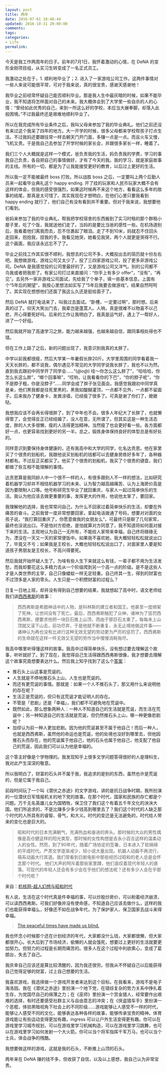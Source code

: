 ```yaml
---
layout: post
title: 两年
date: 2016-07-01 18:48:44
updated: 2016-10-31 20:00:00
comments:
tags:
categories:
- Life
permalink:
---
```


今天是我工作两周年的日子。前年的7月1日，我怀着激动的心情，在 DeNA 的变形金刚项目组，从实习生转变成了一名正式员工。

<!--more-->

我激动之处在于，1. 顺利地毕业了；2. 进入了一家游戏公司工作。这两件事情对一些人来说可能很平常，可对于我来说，真的很宝贵，感谢天感谢地！

我毕业之前经常怀疑自己能否顺利毕业。那是我人生中最灰暗的时候，如果不能毕业，我不知道将怎样面对自己的未来。我大概体会到了大学里一些自杀的人的心情：“曾经如此优秀的自己，来到一所这么好的学校，本应当大展拳脚，却落入此般困境。”不过我最终还是艰难地顺利毕业了。

所以在我完成所有毕业条件之后，我叫父母来参加了我的毕业典礼。他们之前还没有来过这个我呆了四年的地方。大一开学的时候，很多父母都来学校帮孩子打点生活。不过我妈还要跟往常一样去朝天门开门面，多赚一点是一点。而且火车又慢，飞机又贵。于是我自己去参加了开学时候的家长会，并跟很多家长一样，睡着了。

我们三个人大概就是这样一个模式，爸负责我的生活，妈负责我的学费，学习的事我自己负责，各自把自己的事情做好，才有了今天的我。我的学习，就是家庭故事的主线。所有的一切，都是为了让我能接受更好的教育，以后过上更好的生活。

所以我一定不能被最终 boss 打败。所以战胜 boss 之后，一定要叫上两个后勤人员来一起看毕业典礼这个 happy ending. 开了挂的玩家和人民币玩家大概不会有这样的体会，但我的感受很强烈，如果这时候再不来这个地方，看看这么多年的故事的结尾，那真是太可惜了。其实我现在才想明白，在他们心里只要我看到 happy ending 就行了，他们自己有没有看到并不重要。但对于我来说，我想要他们看到。

爸妈来参加了我的毕业典礼，帮我把学校宿舍的东西搬到了实习时租的那个群租小屋子里，吃了个饭，我就送他们走了。当妈的是要比当爸的感性一些。在机场道别后，我看着他们离我而去，忍不住裹起了眼泪。走了不到10米，妈就忍不住回头走回来，抱抱我，捏我的手。我看见她哭，她看见我哭，两个人就更是哭得不行。这个画面，我应该永远忘不了了。

毕业之前找工作其实很不顺利，我想去的公司不多，大概投出去的简历就十份左右吧。我想做游戏，游戏公司又太少了，投了三四家游戏公司，投了更多非游戏公司。DeNA 是我感觉投的公司里最好的了，又是游戏公司又洋气。别的公司都不鸟我或者把我拒了。有家公司打过来直接问：“你手上有多少 offer”，“没有”，“再见”。去另外一家非游戏公司面试，先给我了个单子，填一些基本信息，上面有个“5年后的期望”，我按心里想法如实写了“5年后我要去做游戏”。结果自然呵呵了。其实现在想想他们还面了我这么久还是挺给面子了。

然后 DeNA 就打电话来了，叫我过去面试。“卧槽，一定要过啊”，那时想。后来真的过了。仰天大笑出门去，我辈岂是蓬蒿人。人呐，真是很难不以物喜不以己悲，开心得要死好吗。后来的工作让我明白了，我真是运气好，遇上了一帮好人，进了一个好组。

然后我就开始了高速学习之旅，能力越来越强，也越来越自信，跟同事相处得也不错。

但在工作上路了之后，新的问题出现了，我意识到我真的太胖了。

中学以前我都很瘦，然后大学某一年暑假长胖20斤。大学里周围的同学看着我一天天长胖的，都不说我，偶尔遇见不常见的大学同学说我长胖了，我也不以为然。直到我去跟初中同学开了同学会……“(*@ο@*) 哇～你怎么这么胖了”，“哈哈哈，你怎么长这么胖”，“啷个回事嘛”，“哎哟，让我看看你的下巴”，“你的脖子呢”，“你不是脖子粗，你是没脖子”……同学会成了胖子张见面会。我感觉我跟初中同学真是亲，他们黑我都是往死里黑的，黑我如醍醐灌顶，一点都不见外，一点都不留面子。后来我办了健身卡，发粪涂墙，已经瘦了很多了。可真是谢了你们了，嬷嬷哒。

我想我应该不会再长得很胖了，到了中年也不会。很多人年纪大了长胖了，也就懒得管了，会觉得反正已经结婚了，没人在意，无所谓了。但其实这是一种生活态度，胖的人大多很懒，瘦的人活得更加精神。当然瘦了也会更好看一些。各方面都好一点，也更容易找到更好的另一半。总之，锻炼身体保持良好的体型总是有好处的。

同样意识到要保持身体健康的，还有我高中和大学的同学，化名达贡恩。他在家里买了个很贵的划船机，我跟他说买划船机的钱都可以去健身房练好多年了，各种器材都有。不过反正买都买了。他买了个很贵的划船机，我买了个很贵的键盘，我们都做了些互相不能理解的事情。

达贡恩算是我同龄人中一个很不一样的人，有很多跟别人不一样的想法，比如研究着机器学习却并不相信机器学习的未来、认为智力越高越痛苦、认为上海房价高是因为要限制人口等。他号称研究生毕业了就回重庆，与家人一起过简单快乐的生活。我认为他应该去做更重要的事，发挥更大的作用，他说他太笨了，要回家。

我理解他的选择，我也常常问自己，为什么不回家过着简单快乐的生活，却要在外痛苦的奋斗。之前我曾一度非常想要回家，拿起电话拨通了号码，想要对对面的女孩子说，“我打算回重庆了，你愿意做我的女朋友么”，可最终只是聊了几句家常，最终也没说出口。不是怕对方拒绝，是怕就算对方同意了，我不知道将如何面对接下来的生活。主观地认为自己一无所有，不能给人家带来幸福，自己终将碌碌无为，湮没在一天又一天的家常便饭中。如果我不喜欢她，我大概轻轻松松就说出口了，毕竟又不亏；如果我是王校长，大概也轻轻松松说出口了，对面家里人要是知道孩子男朋友是王校长，不高兴得要死。

然后我就开始怀疑人生了。为啥有些人生下来就这么有钱，一辈子都不用为生活发愁，而我却要花这么多精力去从一个阶级爬到另一个高一点的阶级。是不是这些人才是人类世界的主宰，自己只像蝼蚁一样无足轻重。自己终其一生，得到的财富也不过顶多是人家的零头。人生只是一个积攒财富的过程么？

日复一日地上班，却并没有得到自己想要的结果，我就想起了高中时，语文老师给我们讲[西西弗斯](http://baike.baidu.com/link?url=a52H5JJSsVA-ImNu9ySDVc7mhpUwM00gWUFbMcZ2F58ildM0GW2MctcRqAMGZ2UY6jZgBcQkX8ilMQv88JfMZ_)的故事：

> 西西弗斯是希腊神话中的人物，是科林斯的建立者和国王。他甚至一度绑架了死神，让世间没有了死亡。最后，西西弗斯触犯了众神，诸神为了惩罚西西弗斯，便要求他把一块巨石推上山顶，而由于那巨石太重了，每每未上山顶就又滚下山去，前功尽弃，于是他就不断重复、永无止境地做这件事——诸神认为再也没有比进行这种无效无望的劳动更为严厉的惩罚了。西西弗斯的生命就在这样一件无效又无望的劳作当中慢慢消耗殆尽。

我高中哪里听得懂这样的故事。我高中过得简单快乐，没有想过要去理解这个故事，听听就好了。到了现在，我觉得自己生活得跟西西弗斯很像，我才想要去理解这个故事究竟想要表达什么。然后我上知乎找到了这么个[答案](https://www.zhihu.com/question/21643686/answer/18909578)：

- 推石头上山这事是荒诞的。
- 人生就是不停地推石头上山，人生也是荒诞的。
- 而还有更荒诞的事情。那就是：如果一个人不推石头了，那又用什么来说明他的存在呢？
- 生活正是荒诞的，但只有这荒诞才能证明人的存在。
- 不管是「悲剧」还是「幸福」，我们都不可避免地在荒诞中。
- 既然如此，那么想象两种人：一种人不知道自己的生活就是荒诞，而生活在荒诞中；另一种知道自己的生活就是荒诞，但仍然推石头上山，哪一种更像悲剧呢？
- 加缪认为前一种人更加悲剧。因为他的荒诞甚至不属于他自己！而后一种人，也就是西西弗斯，虽然他的命运也是荒诞，他的处境也没好到哪里去，但他因推石头而存在，他的荒诞属于他自己，他的石头也属于他自己，他支配了他自己的荒诞，因此我们可以认为他是幸福的。

这个答主好像是个学物理的。我发现知乎上很多文学问题答得很好的人是理科生，我对此产生深深的敬意。

所以我明白了，财富的石头并不属于我，我追求的是别的东西，虽然也许是荒诞的，但是它属于我自己。

前段时间玩了一个叫《潜伏之赤途》的文字游戏，讲的是抗日战争时期，我所扮演的一位潜伏日军情报机关的地下党的故事。在那个时代，国家和民族的存亡都是个问题。万千无名英雄儿女为国牺牲，保卫住了我们这个有着五千年文化的泱泱大国。他们所追求的，不是比赚多少多少钱高到哪里去了？我们这个时代的人缺乏那个时代的人所具有的睿智、骨气，和大义。时代的变迁是无法避免的，时代给人带来的变化也是巨大的。

> 昭和时代的日本充满朝气，充满热血和奋进的奔头。那时候的大众的男性偶像是高仓健这样的阳光类型，那时候的女性构想是吉永小百合这样的温柔动人的女性。然而，到了90年代，随着广场协定的签署，日本进入了软绵绵的平成时代。严肃文学逐渐减少，轻小说大量出现。机器人动画不再流行，萌系动画大行其道。我们常看到日剧电影中那些经历过昭和的老人总是会怀念那个时代。 他们大声的呵斥着那些家里蹲，他们哀叹着现代年轻人的衰落。可现代的年轻人还会有多少会在乎他们的想法呢？还有多少人会在乎那个时代呢？

来自：[机核网-超人幻想与昭和时代](http://www.g-cores.com/volumes/18343)

有人说，生活在这个时代真是件幸福的事，可以炒股炒房价，可以盼着经济崩溃，可以读西西弗斯。可我们好像并没有使命感，不知道自己应该去做什么，这样的我们也能获得幸福么，好像还不如在战争年代，为了保护家人、保卫国家去战斗来得幸福。

> [The peaceful times have made us blind.](http://music.163.com/#/m/song?id=26562718)

我也怀念小时候那个还在计划经济的年代，大家都没什么钱，大家都很懒，但大家都很开心。长大后到了市场经济，偷懒的人就会饿死，想要过上更好的生活就要更加努力。但努力的过程是长期而痛苦的。很多人在这个过程中利欲熏心，变成了葛朗台，失去了自己。

我庆幸自己应该还是算比较清醒的，因为我还很穷。但我从不怀疑自己以后能获得自己觉得足够的财富，过上自己想要的生活。

我喜欢游戏，我选择做一个游戏开发者来达到这个目标。在我看来，游戏不是电子海洛因。我在《潜伏之赤途》里扮演一个地下党，在错综复杂的势力关系中挣扎着生存，为党国尽自己的绵薄之力；在《巫师》里扮演一个赏金猎人，经常要作出艰难的选择，有时还要感受社群主义与自由意志的冲突；在《侠盗猎车手》里扮演一个恶棍，体验黑暗视角下社会上的不同阶级……游戏能够让人感受不一样的时代，能够让人感受不同的文化，能够表达各种各样的故事，能够传承宝贵的精神。体育游戏能让有些运动变得更加有趣，ingress 可以让户外生活变得更有趣。你可以在游戏里学习城市规划，可以在游戏里学习机械构造，可以在游戏里学习跳舞，也可以在游戏里学习如何发射一个大火箭。你可以当个将军指挥千军万马，也可以当个士兵，体会战争的残酷。

我想要做这样的游戏，这就是我的石头，不断推上山顶的石头。

两年来在 DeNA 赚的钱不多，但收获了自信，以及以上感想，我自己认为非常宝贵。

